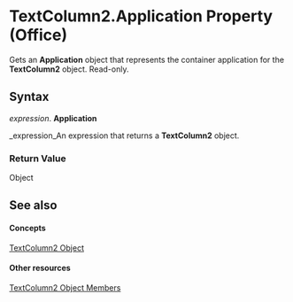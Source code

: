 
# TextColumn2.Application Property (Office)

Gets an  **Application** object that represents the container application for the **TextColumn2** object. Read-only.


## Syntax

 _expression_. **Application**

 _expression_An expression that returns a  **TextColumn2** object.


### Return Value

Object


## See also


#### Concepts


 [TextColumn2 Object](631387c1-2b7a-6c98-d05f-c054434c8b9d.md)
#### Other resources


 [TextColumn2 Object Members](adfe4540-26e2-b315-6396-313169d503c6.md)
